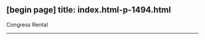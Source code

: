 [begin page]
 title: index.html-p-1494.html
----------------------------------------------------------

Congress Rental




----------------------------------------------------------
